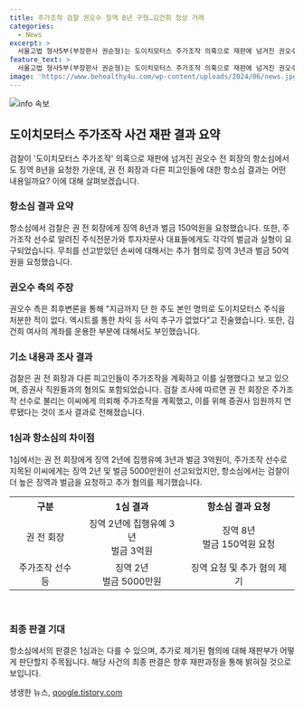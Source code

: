 ```yaml
---
title: 주가조작 검찰 권오수 징역 8년 구형…김건희 정상 거래
categories:
  - News
excerpt: >
  서울고법 형사5부(부장판사 권순형)는 도이치모터스 주가조작 의혹으로 재판에 넘겨진 권오수 전 회장 등 9명의 항소심 결심 공판을 진행하고, 검찰은 권 전 회장과 다른 피고인들에게 징역 및 벌금을 구형했다. 이번 항소심에서도 검찰은 권 전 회장에게 징역 8년과 벌금 150억원을 요청했으며, 이에 관련된 주장과 변론이 계속됐다. 권 전 회장 측은 엑시트를 통한 차익 등 사익 추구가 없었다고 주장했고, 다른 피고인들도 주가조작 가담 혐의를 부인하며 변론을 이어갔다.
feature_text: >
  서울고법 형사5부(부장판사 권순형)는 도이치모터스 주가조작 의혹으로 재판에 넘겨진 권오수 전 회장 등 9명의 항소심 결심 공판을 진행하고, 검찰은 권 전 회장과 다른 피고인들에게 징역 및 벌금을 구형했다. 이번 항소심에서도 검찰은 권 전 회장에게 징역 8년과 벌금 150억원을 요청했으며, 이에 관련된 주장과 변론이 계속됐다. 권 전 회장 측은 엑시트를 통한 차익 등 사익 추구가 없었다고 주장했고, 다른 피고인들도 주가조작 가담 혐의를 부인하며 변론을 이어갔다.
image: 'https://www.behealthy4u.com/wp-content/uploads/2024/06/news.jpg'
---
```


<p><img src="https://www.behealthy4u.com/wp-content/uploads/2024/06/news.jpg" alt="info 속보" /></p>

<h2 data-ke-size="size26">도이치모터스 주가조작 사건 재판 결과 요약</h2>

<p data-ke-size="size16">검찰이 '도이치모터스 주가조작' 의혹으로 재판에 넘겨진 권오수 전 회장의 항소심에서도 징역 8년을 요청한 가운데, 권 전 회장과 다른 피고인들에 대한 항소심 결과는 어떤 내용일까요? 이에 대해 살펴보겠습니다.</p>

<h3 data-ke-size="size24">항소심 결과 요약</h3>

<p data-ke-size="size16">항소심에서 검찰은 권 전 회장에게 징역 8년과 벌금 150억원을 요청했습니다. 또한, 주가조작 선수로 알려진 주식전문가와 투자자문사 대표들에게도 각각의 벌금과 실형이 요구되었습니다. 무죄를 선고받았던 손씨에 대해서는 추가 혐의로 징역 3년과 벌금 50억원을 요청했습니다.</p>

<h3 data-ke-size="size24">권오수 측의 주장</h3>

<p data-ke-size="size16">권오수 측은 최후변론을 통해 "지금까지 단 한 주도 본인 명의로 도이치모터스 주식을 처분한 적이 없다. 엑시트를 통한 차익 등 사익 추구가 없었다"고 진술했습니다. 또한, 김건희 여사의 계좌를 운용한 부분에 대해서도 부인했습니다.</p>

<h3 data-ke-size="size24">기소 내용과 조사 결과</h3>

<p data-ke-size="size16">검찰은 권 전 회장과 다른 피고인들이 주가조작을 계획하고 이를 실행했다고 보고 있으며, 증권사 직원들과의 혐의도 포함되었습니다. 검찰 조사에 따르면 권 전 회장은 주가조작 선수로 불리는 이씨에게 의뢰해 주가조작을 계획했고, 이를 위해 증권사 임원까지 연루됐다는 것이 조사 결과로 전해졌습니다.</p>

<h3 data-ke-size="size24">1심과 항소심의 차이점</h3>

<p data-ke-size="size16">1심에서는 권 전 회장에게 징역 2년에 집행유예 3년과 벌금 3억원이, 주가조작 선수로 지목된 이씨에게는 징역 2년 및 벌금 5000만원이 선고되었지만, 항소심에서는 검찰이 더 높은 징역과 벌금을 요청하고 추가 혐의를 제기했습니다.</p>

<table>
    <tr>
        <th>구분</th>
        <th>1심 결과</th>
        <th>항소심 결과 요청</th>
    </tr>
    <tr>
        <td style="text-align: center;">권 전 회장</td>
        <td style="text-align: center;">징역 2년에 집행유예 3년<br>벌금 3억원</td>
        <td style="text-align: center;">징역 8년<br>벌금 150억원 요청</td>
    </tr>
    <tr>
        <td style="text-align: center;">주가조작 선수 등</td>
        <td style="text-align: center;">징역 2년<br>벌금 5000만원</td>
        <td style="text-align: center;">징역 요청 및 추가 혐의 제기</td>
    </tr>
</table>

<p data-ke-size="size16">&nbsp;</p>

<h3 data-ke-size="size24">최종 판결 기대</h3>

<p data-ke-size="size16">항소심에서의 판결은 1심과는 다를 수 있으며, 추가로 제기된 혐의에 대해 재판부가 어떻게 판단할지 주목됩니다. 해당 사건의 최종 판결은 향후 재판과정을 통해 밝혀질 것으로 보입니다.</p>
생생한 뉴스, <a href="https://qoogle.tistory.com" rel="dofollow">qoogle.tistory.com</a>


